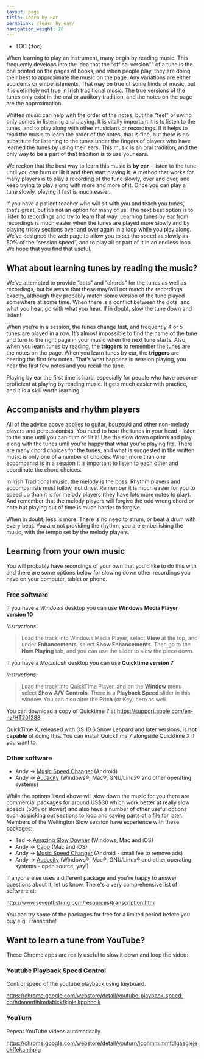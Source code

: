 ```yaml
---
layout: page
title: Learn by Ear
permalink: /learn_by_ear/
navigation_weight: 20
---
```


* TOC
{:toc}

When learning to play an instrument, many begin by reading music.  This frequently develops into the idea that the “offical version"" of a tune is the one printed on the pages of books, and when people play, they are doing their best to approximate the music on the page.  Any variations are either accidents or embellishments.  That may be true of some kinds of music, but it is definitely not true in Irish traditional music.  The true versions of the tunes only exist in the oral or auditory tradition, and the notes on the page are the approximation.

Written music can help with the order of the notes, but the "feel" or swing only comes in listening and playing.  It is vitally important it is to listen to the tunes, and to play along with other musicians or recordings.  If it helps to read the music to learn the order of the notes, that is fine, but there is no substitute for listening to the tunes under the fingers of players who have learned the tunes by using their ears.  This music is an oral tradition, and the only way to be a part of that tradition is to use your ears.

We reckon that the best way to learn this music is **by ear** - listen to the tune until you can hum or lilt it and then start playing it.  A method that works for many players is to play a recording of the tune slowly, over and over, and keep trying to play along with more and more of it. Once you can play a tune slowly, playing it fast is much easier.

If you have a patient teacher who will sit with you and teach you tunes, that’s great, but it’s not an option for many of us. The next best option is to listen to recordings and try to learn that way.  Learning tunes by ear from recordings is much easier when the tunes are played more slowly and by playing tricky sections over and over again in a loop while you play along. We’ve designed the web page to allow you to set the speed as slowly as 50% of the “session speed”, and to play all or part of it in an endless loop.  We hope that you find that useful.

What about learning tunes by reading the music?
-----------------------------------------------

We’ve attempted to provide “dots” and “chords” for the tunes as well as recordings, but be aware that these may/will not match the recordings exactly, although they probably match some version of the tune played somewhere at some time.  When there is a conflict between the dots, and what you hear, go with what you hear.  If in doubt, slow the tune down and listen!

When you’re in a session, the tunes change fast, and frequently 4 or 5 tunes are played in a row.  It’s almost impossible to find the name of the tune and turn to the right page in your music when the next tune starts. Also, when you learn tunes by reading, the **triggers** to remember the tunes are the notes on the page.  When you learn tunes by ear, the **triggers** are hearing the first few notes.  That’s what happens in session playing, you hear the first few notes and you recall the tune.

Playing by ear the first time is hard, especially for people who have become proficient at playing by reading music.  It gets much easier with practice, and it is a skill worth learning.

Accompanists and rhythm players
-------------------------------

All of the advice above applies to guitar, bouzouki and other non-melody players and percussionists. You need to hear the tunes in your head - listen to the tune until you can hum or lilt it! Use the slow down options and play along with the tunes until you’re happy that what you’re playing fits.  There are many chord choices for the tunes, and what is suggested in the written music is only one of a number of choices.  When more than one accompanist is in a session it is important to listen to each other and coordinate the chord choices.

In Irish Traditional music, the melody is the boss.  Rhythm players and accompanists must follow, not drive.  Remember it is much easier for you to speed up than it is for melody players (they have lots more notes to play).  And remember that the melody players will forgive the odd wrong chord or note but playing out of time is much harder to forgive.

When in doubt, less is more.  There is no need to strum, or beat a drum with every beat.  You are not providing the rhythm, you are embellishing the music, with the tempo set by the melody players.

Learning from your own music
----------------------------

You will probably have recordings of your own that you'd like to do this with and there are some options below for slowing down other recordings you have on your computer, tablet or phone.

### Free software


If you have a *Windows* desktop you can use **Windows Media Player version 10**

*Instructions:*

> Load the track into Windows Media Player, select **View** at the top, and under
> **Enhancements**, select **Show Enhancements**. Then go to the **Now Playing** tab,
> and you can use the slider to slow the piece down.

If you have a *Macintosh* desktop you can use **Quicktime version 7**

*Instructions:*

> Load the track into QuickTime Player, and on the **Window** menu select **Show A/V
> Controls**. There is a **Playback Speed** slider in this window. You can also alter
> the **Pitch** (or Key) here as well.

You can download a copy of Quicktime 7 at <https://support.apple.com/en-nz/HT201288>

QuickTime X, released with OS 10.6 Snow Leopard and later versions, is **not capable** of doing this. You can install QuickTime 7 alongside Quicktime X if you want to.

### Other software

  * Andy -> <a href="https://play.google.com/store/apps/details?id=com.smp.musicspeed">Music Speed Changer</a> (Android)
  * Andy -> <a href="http://www.audacityteam.org/">Audacity</a> (Windows®, Mac®, GNU/Linux® and other operating systems)

While the options listed above will slow down the music for you there are commercial packages for around US$30 which work better at really slow speeds (50% or slower) and also have a number of other useful options such as picking out sections to loop and saving parts of a file for later. Members of the Wellington Slow session have experience with these packages:

  * Ted  -> <a href="http://www.ronimusic.com/slowdown.htm">Amazing Slow Downer</a> (Windows, Mac and iOS)
  * Andy -> <a href="http://supermegaultragroovy.com/products/capo/">Capo</a> (Mac and iOS)
  * Andy -> <a href="https://play.google.com/store/apps/details?id=com.smp.musicspeed">Music Speed Changer</a> (Android - small fee to remove ads)
  * Andy -> <a href="http://www.audacityteam.org/">Audacity</a> (Windows®, Mac®, GNU/Linux® and other operating systems - open source, yay!)


If anyone else uses a different package and you're happy to answer questions about it, let us know. There's a very comprehensive list of software at:

<http://www.seventhstring.com/resources/transcription.html>

You can try some of the packages for free for a limited period before you buy e.g. Transcribe!

## Want to learn a tune from YouTube?

These Chrome apps are really useful to slow it down and loop the video:

### Youtube Playback Speed Control

Control speed of the youtube playback using keyboard.

<a href="https://chrome.google.com/webstore/detail/youtube-playback-speed-co/hdannnflhlmdablckfkjpleikpphncik">https://chrome.google.com/webstore/detail/youtube-playback-speed-co/hdannnflhlmdablckfkjpleikpphncik</a>

### YouTurn

Repeat YouTube videos automatically.

<a href="https://chrome.google.com/webstore/detail/youturn/icphmmimmfdlgaaglejeokffekamhplg">https://chrome.google.com/webstore/detail/youturn/icphmmimmfdlgaaglejeokffekamhplg</a>
